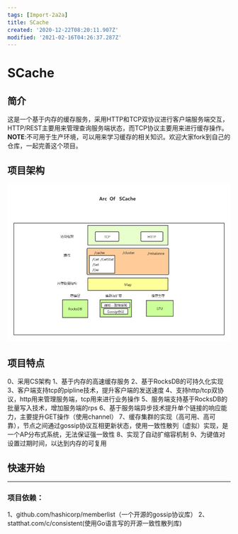 ```yaml
---
tags: [Import-2a2a]
title: SCache
created: '2020-12-22T08:20:11.907Z'
modified: '2021-02-16T04:26:37.287Z'
---
```


# SCache

## 简介
这是一个基于内存的缓存服务，采用HTTP和TCP双协议进行客户端服务端交互，HTTP/REST主要用来管理查询服务端状态，而TCP协议主要用来进行缓存操作。
**NOTE**:不可用于生产环境，可以用来学习缓存的相关知识。欢迎大家fork到自己的仓库，一起完善这个项目。

## 项目架构
![Scache架构](/img/scache.png)
## 项目特点
0、采用CS架构
1、基于内存的高速缓存服务
2、基于RocksDB的可持久化实现
3、客户端支持tcp的pipline技术，提升客户端的发送速度
4、支持http/tcp双协议，http用来管理服务端，tcp用来进行业务操作
5、服务端支持基于RocksDB的批量写入技术，增加服务端的rps
6、基于服务端异步技术提升单个链接的响应能力，主要提升GET操作（使用channel）
7、缓存集群的实现（高可用、高可靠），节点之间通过gossip协议互相更新状态，使用一致性散列（虚拟）实现，是一个AP分布式系统，无法保证强一致性
8、实现了自动扩缩容机制
9、为键值对设置过期时间，以达到内存的可复用

## 快速开始

---
### 项目依赖：
1、github.com/hashicorp/memberlist（一个开源的gossip协议库）
2、statthat.com/c/consistent(使用Go语言写的开源一致性散列库)
